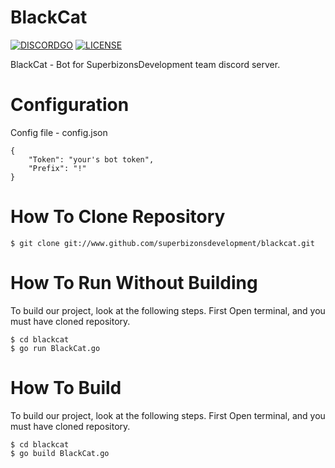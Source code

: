# BlackCat
[![DISCORDGO](https://img.shields.io/badge/discord--library-DISCORDGO-brightgreen.svg)](https://github.com/bwmarrin/discordgo) 
[![LICENSE](https://img.shields.io/badge/license-Apache--2.0%20-green.svg)](https://opensource.org/licenses/Apache-2.0) 

BlackCat - Bot for SuperbizonsDevelopment team discord server.

# Configuration

Config file - config.json

```
{
	"Token": "your's bot token",
	"Prefix": "!"
}
```

# How To Clone Repository

```
$ git clone git://www.github.com/superbizonsdevelopment/blackcat.git
```

# How To Run Without Building

To build our project, look at the following steps.
First Open terminal, and you must have cloned repository.

```
$ cd blackcat
$ go run BlackCat.go
```

# How To Build

To build our project, look at the following steps.
First Open terminal, and you must have cloned repository.

```
$ cd blackcat
$ go build BlackCat.go
```
